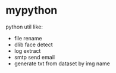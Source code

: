 # mypython
python util like:
* file rename
* dlib face detect
* log extract
* smtp send email
* generate txt from dataset by img name

